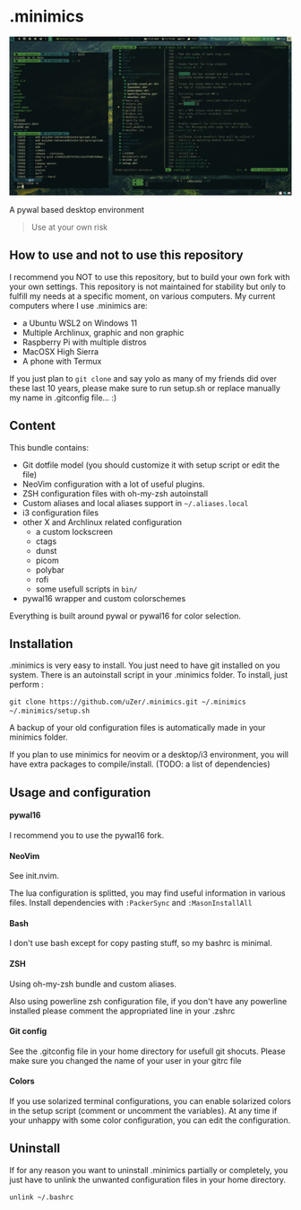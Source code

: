.minimics
=========

![img](https://raw.githubusercontent.com/uZer/.minimics/master/preview.png)


A pywal based desktop environment

> Use at your own risk

## How to use and not to use this repository

I recommend you NOT to use this repository, but to build your own fork with your
own settings. This repository is not maintained for stability but only to
fulfill my needs at a specific moment, on various computers. My current
computers where I use .minimics are:

- a Ubuntu WSL2 on Windows 11
- Multiple Archlinux, graphic and non graphic
- Raspberry Pi with multiple distros
- MacOSX High Sierra
- A phone with Termux

If you just plan to `git clone` and say yolo as many of my friends did over
these last 10 years, please make sure to run setup.sh or replace manually my
name in .gitconfig file... :)

## Content

This bundle contains:

+ Git dotfile model (you should customize it with setup script or edit the file)
+ NeoVim configuration with a lot of useful plugins.
+ ZSH configuration files with oh-my-zsh autoinstall
+ Custom aliases and local aliases support in `~/.aliases.local`
+ i3 configuration files
+ other X and Archlinux related configuration
  + a custom lockscreen
  + ctags
  + dunst
  + picom
  + polybar
  + rofi
  + some usefull scripts in `bin/`
+ pywal16 wrapper and custom colorschemes

Everything is built around pywal or pywal16 for color selection.

## Installation

.minimics is very easy to install. You just need to have git installed on you
system. There is an autoinstall script in your .minimics folder. To install,
just perform :

    git clone https://github.com/uZer/.minimics.git ~/.minimics
    ~/.minimics/setup.sh

A backup of your old configuration files is automatically made in your minimics
folder.

If you plan to use minimics for neovim or a desktop/i3 environment, you will
have extra packages to compile/install. (TODO: a list of dependencies)

## Usage and configuration

#### pywal16

I recommend you to use the pywal16 fork.

#### NeoVim

See init.nvim.

The lua configuration is splitted, you may find useful information in various
files. Install dependencies with `:PackerSync` and `:MasonInstallAll`

#### Bash

I don't use bash except for copy pasting stuff, so my bashrc is minimal.

#### ZSH

Using oh-my-zsh bundle and custom aliases.

Also using powerline zsh configuration file, if you don't have any powerline
installed please comment the appropriated line in your .zshrc

#### Git config

See the .gitconfig file in your home directory for usefull git shocuts.
Please make sure you changed the name of your user in your gitrc file

#### Colors

If you use solarized terminal configurations, you can enable solarized colors in
the setup script (comment or uncomment the variables). At any time if your
unhappy with some color configuration, you can edit the configuration.

## Uninstall

If for any reason you want to uninstall .minimics partially or completely, you
just have to unlink the unwanted configuration files in your home directory.

    unlink ~/.bashrc
